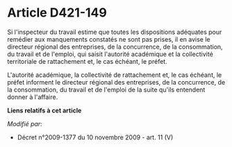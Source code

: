 # Article D421-149

Si l'inspecteur du travail estime que toutes les dispositions adéquates pour remédier aux manquements constatés ne sont pas
prises, il en avise le directeur régional des entreprises, de la concurrence, de la consommation, du travail et de l'emploi,
qui saisit l'autorité académique et la collectivité territoriale de rattachement et, le cas échéant, le préfet.

L'autorité académique, la collectivité de rattachement et, le cas échéant, le préfet informent le directeur régional des
entreprises, de la concurrence, de la consommation, du travail et de l'emploi de la suite qu'ils entendent donner à
l'affaire.

**Liens relatifs à cet article**

_Modifié par_:

  - Décret n°2009-1377 du 10 novembre 2009 - art. 11 (V)
